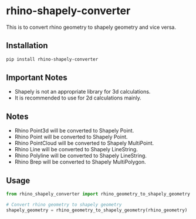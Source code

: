 # rhino-shapely-converter

This is to convert rhino geometry to shapely geometry and vice versa.

## Installation

```bash
pip install rhino-shapely-converter
```

## Important Notes

- Shapely is not an appropriate library for 3d calculations.
- It is recommended to use for 2d calculations mainly.

## Notes

- Rhino Point3d will be converted to Shapely Point.
- Rhino Point will be converted to Shapely Point.
- Rhino PointCloud will be converted to Shapely MultiPoint.
- Rhino Line will be converted to Shapely LineString.
- Rhino Polyline will be converted to Shapely LineString.
- Rhino Brep will be converted to Shapely MultiPolygon.

## Usage

```python
from rhino_shapely_converter import rhino_geometry_to_shapely_geometry

# Convert rhino geometry to shapely geometry
shapely_geometry = rhino_geometry_to_shapely_geometry(rhino_geometry)
```
